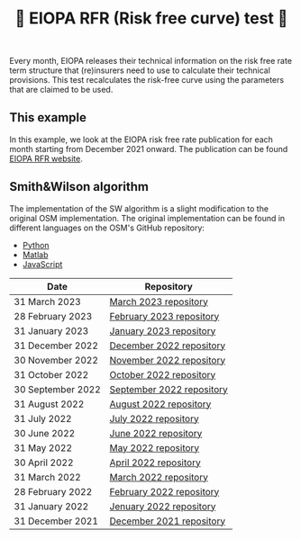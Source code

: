 <h1 align="center" style="border-botom: none">
  <b>
  🐍 EIOPA RFR (Risk free curve) test 🐍
 </b>
</h1>

</br>

Every month, EIOPA releases their technical information on the risk free rate term structure that (re)insurers need to use to calculate their technical provisions. This test recalculates the risk-free curve using the parameters that are claimed to be used.

## This example
In this example, we look at the EIOPA risk free rate publication for each month starting from December 2021 onward. The publication can be found [EIOPA RFR website](https://www.eiopa.europa.eu/tools-and-data/risk-free-interest-rate-term-structures_en).

## Smith&Wilson algorithm

The implementation of the SW algorithm is a slight modification to the original OSM implementation. The original implementation can be found in different languages on the OSM's GitHub repository:
-  [Python](https://github.com/qnity/insurance_python/tree/main/smith%26wilson)
-  [Matlab](https://github.com/qnity/insurance_matlab/tree/main/smith%26wilson)
-  [JavaScript](https://github.com/qnity/insurance_javascript/tree/main/smith-wilson)

| Date                     | Repository                          |
| -------------------------| ----------------------------------- |
| 31 March 2023            | [March 2023 repository]             |
| 28 February 2023         | [February 2023 repository]          |
| 31 January 2023          | [January 2023 repository]           |
| 31 December 2022         | [December 2022 repository]          |
| 30 November 2022         | [November 2022 repository]          |
| 31 October 2022          | [October 2022 repository]           |
| 30 September 2022        | [September 2022 repository]         |
| 31 August 2022           | [August 2022 repository]            |
| 31 July 2022             | [July 2022 repository]              |
| 30 June 2022             | [June 2022 repository]              |
| 31 May 2022              | [May 2022 repository]               |
| 30 April 2022            | [April 2022 repository]             |
| 31 March 2022            | [March 2022 repository]             |
| 28 February 2022         | [February 2022 repository]          |
| 31 January 2022          | [Jenuary 2022 repository]           |
| 31 December 2021         | [December 2021 repository]          |

[March 2023 repository]:https://github.com/qnity/EIOPA_Monthly_RFR_check/tree/main/23_March
[February 2023 repository]:https://github.com/qnity/EIOPA_Monthly_RFR_check/tree/main/23_February
[January 2023 repository]:https://github.com/qnity/EIOPA_Monthly_RFR_check/tree/main/23_January
[December 2022 repository]:https://github.com/qnity/EIOPA_Monthly_RFR_check/tree/main/22_December
[November 2022 repository]:https://github.com/qnity/EIOPA_Monthly_RFR_check/tree/main/22_November
[October 2022 repository]:https://github.com/qnity/EIOPA_Monthly_RFR_check/tree/main/22_October
[September 2022 repository]:https://github.com/qnity/EIOPA_Monthly_RFR_check/tree/main/22_September
[August 2022 repository]:https://github.com/qnity/EIOPA_Monthly_RFR_check/tree/main/22_August
[July 2022 repository]:https://github.com/qnity/EIOPA_Monthly_RFR_check/tree/main/22_July
[June 2022 repository]:https://github.com/qnity/EIOPA_Monthly_RFR_check/tree/main/22_June
[May 2022 repository]:https://github.com/qnity/EIOPA_Monthly_RFR_check/tree/main/22_May
[April 2022 repository]:https://github.com/qnity/EIOPA_Monthly_RFR_check/tree/main/22_April
[March 2022 repository]:https://github.com/qnity/EIOPA_Monthly_RFR_check/tree/main/22_March
[February 2022 repository]:https://github.com/qnity/EIOPA_Monthly_RFR_check/tree/main/22_February
[Jenuary 2022 repository]:https://github.com/qnity/EIOPA_Monthly_RFR_check/tree/main/22_January
[December 2021 repository]:https://github.com/qnity/EIOPA_Monthly_RFR_check/tree/main/21_December
